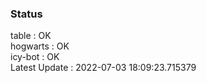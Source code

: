 ### Status


table : OK  
hogwarts : OK  
icy-bot : OK  
Latest Update : 2022-07-03 18:09:23.715379

